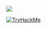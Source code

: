 ![](https://steamuserimages-a.akamaihd.net/ugc/581322996074878198/C6520680B9C4419BC9618CA859A5B9A42257B0E6/?imw=5000&imh=5000&ima=fit&impolicy=Letterbox&imcolor=%23000000&letterbox=false)

<a href=https://tryhackme.com/p/Kr4k0w><img src="https://tryhackme-badges.s3.amazonaws.com/Kr4k0w.png" alt="TryHackMe">


<!--
**Kr4k0w/Kr4k0w** is a ✨ _special_ ✨ repository because its `README.md` (this file) appears on your GitHub profile.

Here are some ideas to get you started:

- 🔭 I’m currently working on ...
- 🌱 I’m currently learning ...
- 👯 I’m looking to collaborate on ...
- 🤔 I’m looking for help with ...
- 💬 Ask me about ...
- 📫 How to reach me: ...
- 😄 Pronouns: ...
- ⚡ Fun fact: ...
-->
